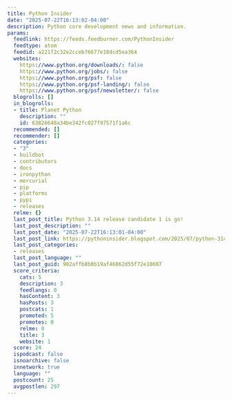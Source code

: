 ```yaml
---
title: Python Insider
date: "2025-07-22T16:13:02-04:00"
description: Python core development news and information.
params:
  feedlink: https://feeds.feedburner.com/PythonInsider
  feedtype: atom
  feedid: a221f2c32e2cceb76677e18dcd5ea364
  websites:
    https://www.python.org/downloads/: false
    https://www.python.org/jobs/: false
    https://www.python.org/psf: false
    https://www.python.org/psf-landing/: false
    https://www.python.org/psf/newsletter/: false
  blogrolls: []
  in_blogrolls:
  - title: Planet Python
    description: ""
    id: 63826648a34be342fc027f97571f1a6c
  recommended: []
  recommender: []
  categories:
  - "3"
  - buildbot
  - contributors
  - docs
  - ironpython
  - mercurial
  - pip
  - platforms
  - pypi
  - releases
  relme: {}
  last_post_title: Python 3.14 release candidate 1 is go!
  last_post_description: ""
  last_post_date: "2025-07-22T16:13:01-04:00"
  last_post_link: https://pythoninsider.blogspot.com/2025/07/python-314-release-candidate-1-is-go.html
  last_post_categories:
  - releases
  last_post_language: ""
  last_post_guid: 902affb8b0b19af46862d55f72e10607
  score_criteria:
    cats: 5
    description: 3
    feedlangs: 0
    hasContent: 3
    hasPosts: 3
    postcats: 1
    promoted: 5
    promotes: 0
    relme: 0
    title: 3
    website: 1
  score: 24
  ispodcast: false
  isnoarchive: false
  innetwork: true
  language: ""
  postcount: 25
  avgpostlen: 297
---
```

